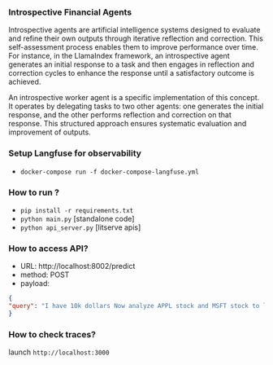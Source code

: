 ### Introspective Financial Agents

Introspective agents are artificial intelligence systems designed to evaluate and refine their own outputs through iterative reflection and correction. This self-assessment process enables them to improve performance over time. For instance, in the LlamaIndex framework, an introspective agent generates an initial response to a task and then engages in reflection and correction cycles to enhance the response until a satisfactory outcome is achieved.

An introspective worker agent is a specific implementation of this concept. It operates by delegating tasks to two other agents: one generates the initial response, and the other performs reflection and correction on that response. This structured approach ensures systematic evaluation and improvement of outputs.

### Setup Langfuse for observability
- `docker-compose run -f docker-compose-langfuse.yml`

### How to run ?
- `pip install -r requirements.txt`
- `python main.py` [standalone code]
- `python api_server.py` [litserve apis]

### How to access API?
- URL: http://localhost:8002/predict
- method: POST
- payload: 
```json
{
"query": "I have 10k dollars Now analyze APPL stock and MSFT stock to let me know where to invest this money and how many stock will I get it, Give me the last 3 months historical close prices of APPL and MSFT. Respond with a comparative summary on closing prices and recommended stock to invest."
}
```

### How to check traces?
launch `http://localhost:3000`
